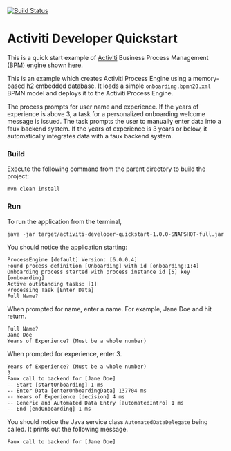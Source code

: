 [![Build Status][travis-badge]][travis-badge-url]


Activiti Developer Quickstart
===============================
This is a quick start example of [Activiti](https://www.activiti.org) 
Business Process Management (BPM) engine shown [here](https://www.activiti.org/quick-start).

This is an example which creates Activiti Process Engine using a memory-based h2 embedded database.
It loads a simple `onboarding.bpmn20.xml` BPMN model and deploys it to the Activiti Process Engine.

The process prompts for user name and experience. If the years of experience is above 3, a task for a 
personalized onboarding welcome message is issued. The task prompts the user to manually enter data into 
a faux backend system. If the years of experience is 3 years or below, it automatically integrates data
with a faux backend system.

### Build
Execute the following command from the parent directory to build the project:
```
mvn clean install
```

### Run
To run the application from the terminal,
```
java -jar target/activiti-developer-quickstart-1.0.0-SNAPSHOT-full.jar 
```

You should notice the application starting:
```
ProcessEngine [default] Version: [6.0.0.4]
Found process definition [Onboarding] with id [onboarding:1:4]
Onboarding process started with process instance id [5] key [onboarding]
Active outstanding tasks: [1]
Processing Task [Enter Data]
Full Name?
```

When prompted for name, enter a name. For example, Jane Doe and hit return.

```
Full Name?
Jane Doe
Years of Experience? (Must be a whole number)
```
When prompted for experience, enter 3.

```
Years of Experience? (Must be a whole number)
3
Faux call to backend for [Jane Doe]
-- Start [startOnboarding] 1 ms
-- Enter Data [enterOnboardingData] 137704 ms
-- Years of Experience [decision] 4 ms
-- Generic and Automated Data Entry [automatedIntro] 1 ms
-- End [endOnboarding] 1 ms
```

You should notice the Java service class `AutomatedDataDelegate` being called. 
It prints out the following message.

```
Faux call to backend for [Jane Doe]
```

[travis-badge]: https://travis-ci.org/indrabasak/activiti-developer-quickstart.svg?branch=master
[travis-badge-url]: https://travis-ci.org/indrabasak/activiti-developer-quickstart/